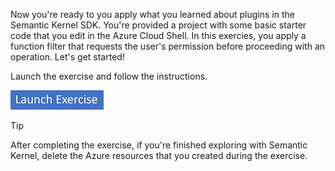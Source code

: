 Now you're ready to you apply what you learned about plugins in the Semantic Kernel SDK. You're provided a project with some basic starter code that you edit in the Azure Cloud Shell. In this exercies, you apply a function filter that requests the user's permission before proceeding with an operation. Let's get started!

Launch the exercise and follow the instructions.

[![Button to launch exercise.](../media/launch-exercise.png)](https://go.microsoft.com/fwlink/?linkid=2321909&azure-portal=true)

> [!TIP]
> After completing the exercise, if you're finished exploring with Semantic Kernel, delete the Azure resources that you created during the exercise.
